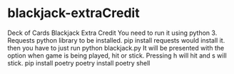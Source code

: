 # blackjack-extraCredit
Deck of Cards Blackjack Extra Credit
You need to run it using python 3. 
Requests python library to be installed.
pip install requests  would install it.
then you have to just run python blackjack.py
It will be presented with the option when game is being played, hit or stick. Pressing h will hit and s will stick.
pip install poetry
poetry install
poetry shell

